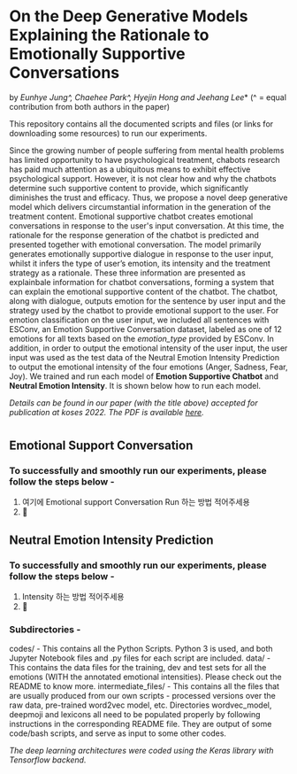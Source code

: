 # On the Deep Generative Models Explaining the Rationale to Emotionally Supportive Conversations
by *Eunhye Jung^, Chaehee Park^, Hyejin Hong and Jeehang Lee** (^ = equal contribution from both authors in the paper)

This repository contains all the documented scripts and files (or links for downloading some resources) to run our experiments.

Since the growing number of people suffering from mental health problems has limited opportunity to have psychological treatment, chabots research has paid much attention as a ubiquitous means to exhibit effective psychological support. However, it is not clear how and why the chatbots determine such supportive content to provide, which significantly diminishes the trust and efficacy. Thus, we propose a novel deep generative model which delivers circumstantial information in the generation of the treatment content.
Emotional supportive chatbot creates emotional conversations in response to the user's input conversation. At this time, the rationale for the response generation of the chatbot is predicted and presented together with emotional conversation. The model primarily generates emotionally supportive dialogue in response to the user input, whilst it infers the type of user’s emotion, its intensity and the treatment strategy as a rationale. These three information are presented as explainbale information for chatbot conversations, forming a system that can explain the emotional supportive content of the chatbot.
The chatbot, along with dialogue, outputs emotion for the sentence by user input and the strategy used by the chatbot to provide emotional support to the user. For emotion classification on the user input, we included all sentences with ESConv, an Emotion Supportive Conversation dataset, labeled as one of 12 emotions for all texts based on the *emotion_type* provided by ESConv.
In addition, in order to output the emotional intensity of the user input, the user input was used as the test data of the Neutral Emotion Intensity Prediction to output the emotional intensity of the four emotions (Anger, Sadness, Fear, Joy).
We trained and run each model of **Emotion Supportive Chatbot** and **Neutral Emotion Intensity**. It is shown below how to run each model.

*Details can be found in our paper (with the title above) accepted for publication at koses 2022. The PDF is available [here](https://drive.google.com/file/d/15Q02Gsxfv0eDoLHcsyffxQ0fhC9klhR-/view?usp=sharing).*
#

## Emotional Support Conversation
### To successfully and smoothly run our experiments, please follow the steps below - 

1. 여기에 Emotional support Conversation Run 하는 방법 적어주세용
2. 🖤


## Neutral Emotion Intensity Prediction
### To successfully and smoothly run our experiments, please follow the steps below - 

1. Intensity 하는 방법 적어주세용
2. 🖤




### Subdirectories - 

codes/			- 		This contains all the Python Scripts. Python 3 is used, and both Jupyter Notebook files and .py files for each script are included.
data/				- 		This contains the data files for the training, dev and test sets for all the emotions (WITH the annotated emotional intensities). Please check out the README to know more.
intermediate_files/	- 		This contains all the files that are usually produced from our own scripts - processed versions over the raw data, pre-trained word2vec model, etc. Directories wordvec_model, deepmoji and lexicons all need to be populated properly by following instructions in the corresponding README file. They are output of some code/bash scripts, and serve as input to some other codes.

*The deep learning architectures were coded using the Keras library with Tensorflow backend.*

